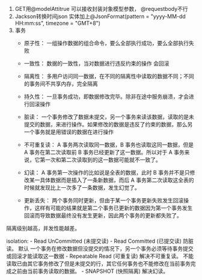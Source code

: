 1. GET用@modelAttitrue 可以接收封装对象模型参数， @requestbody不行
2. Jackson转换时间json 实体加上@JsonFormat(pattern = "yyyy-MM-dd HH:mm:ss", timezone = "GMT+8")
3. 事务  
	- 原子性： 一组操作数据的组合命令，要么全部执行成功，要么全部执行失败
	- 一致性： 数据的一致性，当对数据进行违反约束的操作 会回滚
	- 隔离性： 多用户访问同一数据，在不同的隔离性中读取的数据不同；不同的事务间不共享内存，完全隔离
	- 持久性： 一旦事务成功，即数据修改完毕。除非在途中服务崩溃，才会进行回滚操作

	- 脏读： 一个事务修改了数据未提交，另一个事务来读该数据，读取的是未提交的数据，来进行操作。如果修改的数据是违反了约束的数据，那么另一个事务就是用错误的数据在进行操作
	- 不可重复读： A 事务两次读取同一数据，B 事务也读取这同一数据，但是 A 事务在第二次读取前 B 事务已经更新了这一数据。所以对于 A 事务来说，它第一次和第二次读取到的这一数据可能就不一致了。
	- 幻读： A 事务第一次操作的比如说是全表的数据，此时 B 事务并不是只修改某一具体数据而是插入了一条新数据，而后 A 事务第二次读取这全表的时候就发现比上一次多了一条数据，发生幻觉了。
	- 更新丢失： 两个事务同时更新，但由于某一个事务更新失败发生回滚操作，这样有可能的结果就是第二个事务已更新的数据因为第一个事务发生回滚而导致数据最终没有发生更新，因此两个事务的更新都失败了。

隔离级别越高，并发性能越差。

isolation:
	- Read UnCommitted (未提交读) 
	- Read Committed (已提交读) 防脏读。 默认 一个事务在修改数据但没提交的情况下，另一个事务必须等待事务提交或回滚才能读取这一数据
	- Repeatable Read (可重复读) 解决不可重复读。 不能读取已由其它事务修改了但是未提交的行，其它任何事务也不能修改在当前事务完成之前由当前事务读取的数据。
	- SNAPSHOT (快照隔离) 解决幻读。